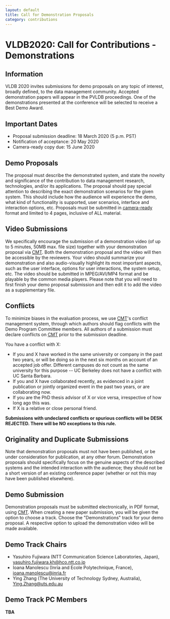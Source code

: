 ```yaml
---
layout: default
title: Call for Demonstration Proposals
category: contributions
---
```


# VLDB2020: Call for Contributions - Demonstrations

## Information

VLDB 2020 invites submissions for demo proposals on any topic of interest, broadly defined, to the data management community. Accepted demonstration papers will appear in the PVLDB proceedings. One of the demonstrations presented at the conference will be selected to receive a Best Demo Award.

## Important Dates

* Proposal submission deadline:  18 March 2020 (5 p.m. PST)
* Notification of acceptance: 20 May 2020
* Camera-ready copy due:  15 June 2020

## Demo Proposals

The proposal must describe the demonstrated system, and state the novelty and significance of the contribution to data management research, technologies, and/or its applications. The proposal should pay special attention to describing the exact demonstration scenarios for the given system. This should include how the audience will experience the demo, what kind of functionality is supported, user scenarios, interface and interaction options, etc. Proposals must be submitted in [camera-ready](https://vldb2020.org/formatting-guidelines.html) format and limited to 4 pages, inclusive of ALL material.

## Video Submissions

We specifically encourage the submission of a demonstration video (of up to 5 minutes, 50MB max. file size) together with your demonstration proposal via [CMT](https://cmt3.research.microsoft.com/VLDB2020/). Both the demonstration proposal and the video will then be accessible by the reviewers. Your video should summarize your demonstration and also audio-visually highlight its most important aspects, such as the user interface, options for user interactions, the system setup, etc. The video should be submitted in MPEG/AVI/MP4 format and be playable by the common media players. Please note that you will need to first finish your demo proposal submission and then edit it to add the video as a supplementary file.

## Conflicts

To minimize biases in the evaluation process, we use [CMT](https://cmt3.research.microsoft.com/VLDB2020/)'s conflict management system, through which authors should flag conflicts with the Demo Program Committee members. All authors of a submission must declare conflicts on [CMT](https://cmt3.research.microsoft.com/VLDB2020/) prior to the submission deadline.

You have a conflict with X:
* If you and X have worked in the same university or company in the past two years, or will be doing so in the next six months on account of an accepted job offer. Different campuses do not count as the same university for this purpose -- UC Berkeley does not have a conflict with UC Santa Barbara.
* If you and X have collaborated recently, as evidenced in a joint publication or jointly organized event in the past two years, or are collaborating now.
* If you are the PhD thesis advisor of X or vice versa, irrespective of how long ago this was.
* If X is a relative or close personal friend.

**Submissions with undeclared conflicts or spurious conflicts will be DESK REJECTED. There will be NO exceptions to this rule.**

## Originality and Duplicate Submissions

Note that demonstration proposals must not have been published, or be under consideration for publication, at any other forum. Demonstration proposals should specifically focus on the genuine aspects of the described systems and the intended interaction with the audience; they should not be a short version of an existing conference paper (whether or not this may have been published elsewhere).

## Demo Submission

Demonstration proposals must be submitted electronically, in PDF format, using [CMT](https://cmt3.research.microsoft.com/VLDB2020/). When creating a new paper submission, you will be given the option to choose a track. Choose the "Demonstrations" track for your demo proposal. A respective option to upload the demonstration video will be made available.

## Demo Track Chairs

* Yasuhiro Fujiwara (NTT Communication Science Laboratories, Japan), <yasuhiro.fujiwara.kh@hco.ntt.co.jp>
* Ioana Manolescu (Inria and Ecole Polytechnique, France), <ioana.manolescu@inria.fr>
* Ying Zhang (The University of Technology Sydney, Australia), <Ying.Zhang@uts.edu.au>

## Demo Track PC Members

**TBA**
